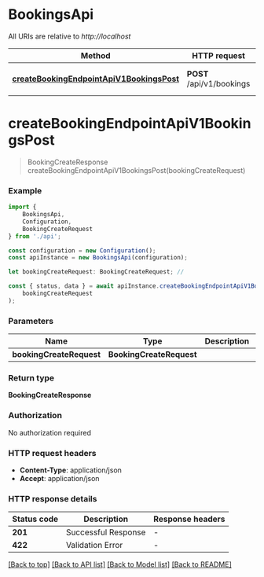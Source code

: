 # BookingsApi

All URIs are relative to *http://localhost*

|Method | HTTP request | Description|
|------------- | ------------- | -------------|
|[**createBookingEndpointApiV1BookingsPost**](#createbookingendpointapiv1bookingspost) | **POST** /api/v1/bookings | Create Booking Endpoint|

# **createBookingEndpointApiV1BookingsPost**
> BookingCreateResponse createBookingEndpointApiV1BookingsPost(bookingCreateRequest)


### Example

```typescript
import {
    BookingsApi,
    Configuration,
    BookingCreateRequest
} from './api';

const configuration = new Configuration();
const apiInstance = new BookingsApi(configuration);

let bookingCreateRequest: BookingCreateRequest; //

const { status, data } = await apiInstance.createBookingEndpointApiV1BookingsPost(
    bookingCreateRequest
);
```

### Parameters

|Name | Type | Description  | Notes|
|------------- | ------------- | ------------- | -------------|
| **bookingCreateRequest** | **BookingCreateRequest**|  | |


### Return type

**BookingCreateResponse**

### Authorization

No authorization required

### HTTP request headers

 - **Content-Type**: application/json
 - **Accept**: application/json


### HTTP response details
| Status code | Description | Response headers |
|-------------|-------------|------------------|
|**201** | Successful Response |  -  |
|**422** | Validation Error |  -  |

[[Back to top]](#) [[Back to API list]](../README.md#documentation-for-api-endpoints) [[Back to Model list]](../README.md#documentation-for-models) [[Back to README]](../README.md)

